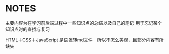 # NOTES
主要内容为在学习前后端过程中一些知识点的总结以及自己的笔记
用于忘记某个知识点时的查找与复习


HTML＋CSS＋JavaScript 是语雀转md文件　所以不怎么美观，且部分内容有所缺失
